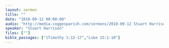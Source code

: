 ```yaml
---
layout: sermon
title: ""
date: "2010-09-12 00:00:00"
audio: "http://media.coggesparish.com/sermons/2010-09-12 Stuart Harrison.mp3"
speaker: "Stuart Harrison"
files: [""]
bible_passages: ["1Timothy 1:12-17","Luke 15:1-10"]
---
```

